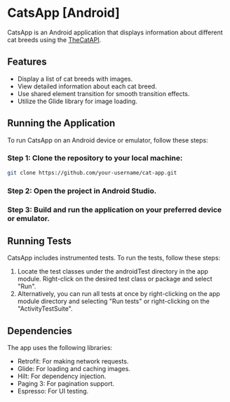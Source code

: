 # CatsApp [Android]

CatsApp is an Android application that displays information about different cat breeds using the [TheCatAPI](https://thecatapi.com/).

## Features

- Display a list of cat breeds with images.
- View detailed information about each cat breed.
- Use shared element transition for smooth transition effects.
- Utilize the Glide library for image loading.

## Running the Application

To run CatsApp on an Android device or emulator, follow these steps:

### Step 1: Clone the repository to your local machine:

```bash
git clone https://github.com/your-username/cat-app.git
```

### Step 2: Open the project in Android Studio.

### Step 3: Build and run the application on your preferred device or emulator.

## Running Tests

CatsApp includes instrumented tests. To run the tests, follow these steps:

1. Locate the test classes under the androidTest directory in the app module. Right-click on the desired test class or package and select "Run".
2. Alternatively, you can run all tests at once by right-clicking on the app module directory and selecting "Run tests" or right-clicking on the "ActivityTestSuite".

## Dependencies

The app uses the following libraries:

* Retrofit: For making network requests.
* Glide: For loading and caching images.
* Hilt: For dependency injection.
* Paging 3: For pagination support.
* Espresso: For UI testing.